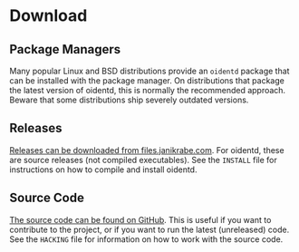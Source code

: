 <!--
Copyright (c)  2023  Janik Rabe

Permission is granted to copy, distribute and/or modify this document
under the terms of the GNU Free Documentation License, Version 1.3
or any later version published by the Free Software Foundation;
with no Invariant Sections, no Front-Cover Texts, and no Back-Cover Texts.
A copy of the license is included in the file 'COPYING.DOC'
-->

# Download

## Package Managers

Many popular Linux and BSD distributions provide an `oidentd` package that can
be installed with the package manager.
On distributions that package the latest version of oidentd, this is normally
the recommended approach.
Beware that some distributions ship severely outdated versions.

## Releases

[Releases can be downloaded from files.janikrabe.com][releases].
For oidentd, these are source releases (not compiled executables).
See the `INSTALL` file for instructions on how to compile and install oidentd.

[releases]: https://files.janikrabe.com/pub/oidentd/releases/

## Source Code

[The source code can be found on GitHub][github]. This is useful if you want to
contribute to the project, or if you want to run the latest (unreleased) code.
See the `HACKING` file for information on how to work with the source code.

[github]: https://github.com/janikrabe/oidentd
